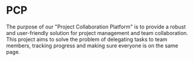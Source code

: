 # PCP
The purpose of our "Project Collaboration Platform" is to provide a robust and user-friendly solution for project management and team collaboration. This project aims to solve the problem of delegating tasks to team members, tracking progress and making sure everyone is on the same page.
